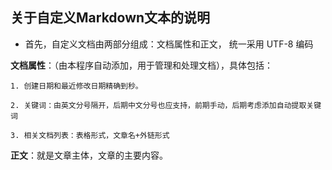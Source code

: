## 关于自定义Markdown文本的说明

* 首先，自定义文档由两部分组成：文档属性和正文， 统一采用 UTF-8 编码

**文档属性**：（由本程序自动添加，用于管理和处理文档），具体包括：

	1. 创建日期和最近修改日期精确到秒。
 
	2. 关键词：由英文分号隔开，后期中文分号也应支持，前期手动，后期考虑添加自动提取关键词

	3. 相关文档列表：表格形式，文章名+外链形式
**正文**：就是文章主体，文章的主要内容。


